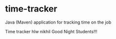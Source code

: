 # time-tracker
Java (Maven) application for tracking time on the job

Time tracker
 hlw nikhil 
Good Night Students!!!

